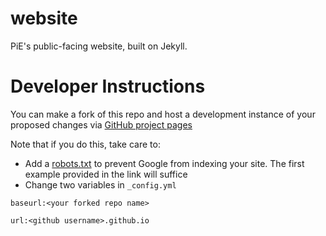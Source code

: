 # website
PiE's public-facing website, built on Jekyll.





# Developer Instructions
You can make a fork of this repo and host a development instance of your proposed changes via [GitHub project pages](https://pages.github.com/)

Note that if you do this, take care to:

* Add a [robots.txt](http://www.robotstxt.org/robotstxt.html) to prevent Google from indexing your site. The first example provided in the link will suffice
* Change two variables in `_config.yml`

```
baseurl:<your forked repo name>
```
```
url:<github username>.github.io
```
